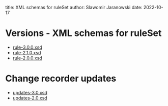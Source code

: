 title: XML schemas for ruleSet
author: Slawomir Jaranowski
date: 2022-10-17

<!-- GitHub pages doesn't generate index page ... we need prepare one -->

Versions - XML schemas for ruleSet
==================================

- [rule-3.0.0.xsd](rule-3.0.0.xsd)
- [rule-2.1.0.xsd](rule-2.1.0.xsd)
- [rule-2.0.0.xsd](rule-2.0.0.xsd)

Change recorder updates
=======================

- [updates-3.0.xsd](updates-3.0.xsd)
- [updates-2.0.xsd](updates-2.0.xsd)

